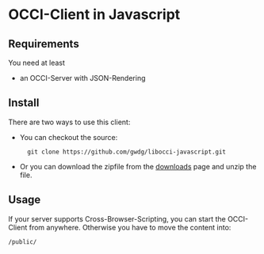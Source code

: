 # OCCI-Client in Javascript


## Requirements


You need at least

* an OCCI-Server with JSON-Rendering

## Install
There are two ways to use this client:

* You can checkout the source:

    	git clone https://github.com/gwdg/libocci-javascript.git
		
		
* Or you can download the zipfile from the [downloads](https://github.com/gwdg/libocci-javascript/zipball/master) page and unzip the file. 

## Usage

If your server supports Cross-Browser-Scripting, you can start the OCCI-Client from anywhere.
Otherwise you have to move the content into:
    
    /public/

